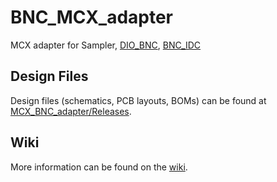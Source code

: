 # BNC_MCX_adapter
MCX adapter for Sampler, [DIO_BNC](https://github.com/sinara-hw/DIO_BNC/wiki), [BNC_IDC](https://github.com/sinara-hw/BNC_IDC/wiki)

## Design Files

Design files (schematics, PCB layouts, BOMs) can be found at [MCX_BNC_adapter/Releases](https://github.com/sinara-hw/MCX_BNC_adapter/releases).

## Wiki

More information can be found on the [wiki](https://github.com/sinara-hw/MCX_BNC_adapter/wiki).
